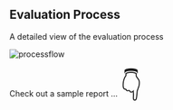 ## Evaluation Process

A detailed view of the evaluation process

![processflow](images/processflow.png)

Check out a sample report ...
<span style='font-size:50px;'>&#128071;</span>
